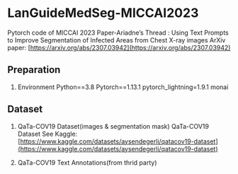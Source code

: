 # LanGuideMedSeg-MICCAI2023
Pytorch code of MICCAI 2023 Paper-Ariadne’s Thread : Using Text Prompts to Improve Segmentation of Infected Areas from Chest X-ray images
ArXiv paper: [https://arxiv.org/abs/2307.03942](https://arxiv.org/abs/2307.03942)

## Preparation
1. Environment
Python==3.8
Pytorch==1.13.1
pytorch_lightning=1.9.1
monai

## Dataset
1. QaTa-COV19 Dataset(images & segmentation mask)
QaTa-COV19 Dataset See Kaggle: [https://www.kaggle.com/datasets/aysendegerli/qatacov19-dataset](https://www.kaggle.com/datasets/aysendegerli/qatacov19-dataset)

2. QaTa-COV19 Text Annotations(from thrid party)
